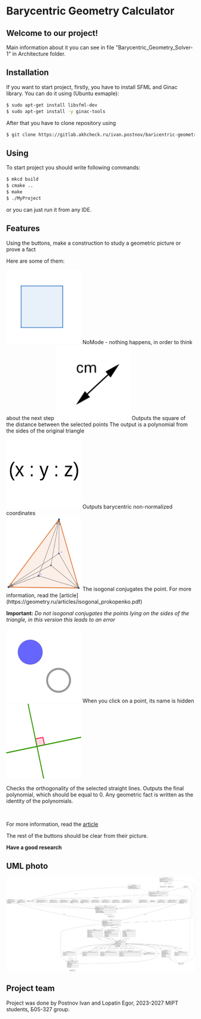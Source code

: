 # Barycentric Geometry Calculator

## Welcome to our project!

Main information about it you can see in file "Barycentric\_Geometry\_Solver-1" in Architecture folder.

## Installation

If you want to start project, firstly, you have to install SFML and Ginac library. You can do it using
(Ubuntu exmaple):
```sh
$ sudo apt-get install libsfml-dev
$ sudo apt-get install -y ginac-tools
```
After that you have to clone repository using

```sh
$ git clone https://gitlab.akhcheck.ru/ivan.postnov/baricentric-geometry-project.git
```

## Using

To start project you should write following commands:

```sh
$ mkcd build
$ cmake ..
$ make
$ ./MyProject
``` 
or you can just run it from any IDE.

## Features
Using the buttons, make a construction to study a geometric picture or prove a fact


Here are some of them:


<img src="./Textures/Textures/PresetOFF.png" width="200" height="200">
NoMode - nothing happens, in order to think about the next step



<img src="./Textures/Textures/dist.png" width="200" height="200">
Outputs the square of the distance between the selected points The output is a polynomial from the sides of the original triangle<br />



<img src="./Textures/Textures/Barycentric_coordinates.png" width="200" height="200">
Outputs barycentric non-normalized coordinates<br />



<img src="./Textures/Textures/IsogonalConjugation.png" width="200" height="200">
The isogonal conjugates the point. For more information, read the [article](https://geometry.ru/articles/isogonal_prokopenko.pdf)<br />


**Important:** *Do not isogonal conjugates the points lying on the sides of the triangle, in this version this leads to an error*



<img src="./Textures/Textures/Hide.png" width="200" height="200">
When you click on a point, its name is hidden<br />


<div>
<img src="./Textures/Textures/ProveOrthogonality.png" width="200" height="200">
<p> Checks the orthogonality of the selected straight lines. Outputs the final polynomial, which should be equal to 0. 
Any geometric fact is written as the identity of the polynomials.</p> <br /> </div>


For more information, read the [article](https://web.evanchen.cc/handouts/bary/bary-full.pdf)


The rest of the buttons should be clear from their picture.


**Have a good research**


## UML photo

![UML](./uml_photo/lastUML.svg)

## Project team
Project was done by Postnov Ivan and Lopatin Egor, 2023-2027 MIPT students, Б05-327 group. 
